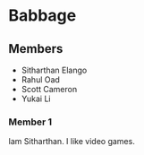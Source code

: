 # Babbage

## Members
- Sitharthan Elango
- Rahul Oad
- Scott Cameron
- Yukai Li

### Member 1
Iam Sitharthan. I like video games.
  
